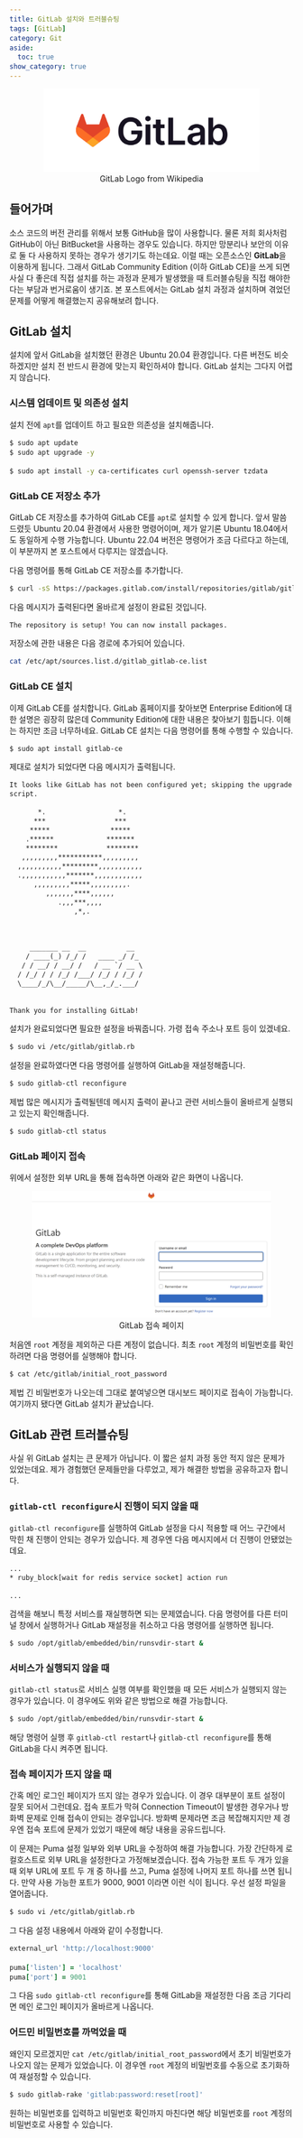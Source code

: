 ```yaml
---
title: GitLab 설치와 트러블슈팅
tags: [GitLab]
category: Git
aside:
  toc: true
show_category: true
---
```



<!--more-->

<center>
  <figure>
    <img src="/assets/images/2022-07-24-install-and-troubleshoot-gitlab/512px-GitLab_logo.svg.png"
      alt="GitLab logo" style="zoom:75%;" loading="lazy"/>
    <figcaption style="text-align: center;">GitLab Logo from Wikipedia</figcaption>
  </figure>
</center>

## 들어가며

소스 코드의 버전 관리를 위해서 보통 GitHub을 많이 사용합니다. 물론 저희 회사처럼 GitHub이 아닌 BitBucket을 사용하는 경우도 있습니다. 하지만 망분리나 보안의 이유로 둘 다 사용하지 못하는 경우가 생기기도 하는데요. 이럴 때는 오픈소스인 **GitLab**을 이용하게 됩니다. 그래서 GitLab Community Edition (이하 GitLab CE)을 쓰게 되면 사실 다 좋은데 직접 설치를 하는 과정과 문제가 발생했을 때 트러블슈팅을 직접 해야한다는 부담과 번거로움이 생기죠. 본 포스트에서는 GitLab 설치 과정과 설치하며 겪었던 문제를 어떻게 해결했는지 공유해보려 합니다.

## GitLab 설치

설치에 앞서 GitLab을 설치했던 환경은 Ubuntu 20.04 환경입니다. 다른 버전도 비슷하겠지만 설치 전 반드시 환경에 맞는지 확인하셔야 합니다. GitLab 설치는 그다지 어렵지 않습니다.

### 시스템 업데이트 및 의존성 설치

설치 전에 `apt`를 업데이트 하고 필요한 의존성을 설치해줍니다.

```bash
$ sudo apt update
$ sudo apt upgrade -y

$ sudo apt install -y ca-certificates curl openssh-server tzdata
```

### GitLab CE 저장소 추가

GitLab CE 저장소를 추가하여 GitLab CE를 `apt`로 설치할 수 있게 합니다. 앞서 말씀드렸듯 Ubuntu 20.04 환경에서 사용한 명령어이며, 제가 알기론 Ubuntu 18.04에서도 동일하게 수행 가능합니다. Ubuntu 22.04 버전은 명령어가 조금 다르다고 하는데, 이 부분까지 본 포스트에서 다루지는 않겠습니다.

다음 명령어를 통해 GitLab CE 저장소를 추가합니다.

```bash
$ curl -sS https://packages.gitlab.com/install/repositories/gitlab/gitlab-ce/script.deb.sh | sudo bash
```

다음 메시지가 출력된다면 올바르게 설정이 완료된 것입니다.

```
The repository is setup! You can now install packages.
```

저장소에 관한 내용은 다음 경로에 추가되어 있습니다.

```bash
cat /etc/apt/sources.list.d/gitlab_gitlab-ce.list
```

### GitLab CE 설치

이제 GitLab CE를 설치합니다. GitLab 홈페이지를 찾아보면 Enterprise Edition에 대한 설명은 굉장히 많은데 Community Edition에 대한 내용은 찾아보기 힘듭니다. 이해는 하지만 조금 너무하네요. GitLab CE 설치는 다음 명령어를 통해 수행할 수 있습니다.

```bash
$ sudo apt install gitlab-ce
```

제대로 설치가 되었다면 다음 메시지가 출력됩니다.

```
It looks like GitLab has not been configured yet; skipping the upgrade script.

       *.                  *.
      ***                 ***
     *****               *****
    .******             *******
    ********            ********
   ,,,,,,,,,***********,,,,,,,,,
  ,,,,,,,,,,,*********,,,,,,,,,,,
  .,,,,,,,,,,,*******,,,,,,,,,,,,
      ,,,,,,,,,*****,,,,,,,,,.
         ,,,,,,,****,,,,,,
            .,,,***,,,,
                ,*,.
  


     _______ __  __          __
    / ____(_) /_/ /   ____ _/ /_
   / / __/ / __/ /   / __ `/ __ \
  / /_/ / / /_/ /___/ /_/ / /_/ /
  \____/_/\__/_____/\__,_/_.___/
  

Thank you for installing GitLab!
```

설치가 완료되었다면 필요한 설정을 바꿔줍니다. 가령 접속 주소나 포트 등이 있겠네요.

```bash
$ sudo vi /etc/gitlab/gitlab.rb
```

설정을 완료하였다면 다음 명령어를 실행하여 GitLab을 재설정해줍니다.

```bash
$ sudo gitlab-ctl reconfigure
```

제법 많은 메시지가 출력될텐데 메시지 출력이 끝나고 관련 서비스들이 올바르게 실행되고 있는지 확인해줍니다.

```bash
$ sudo gitlab-ctl status
```

### GitLab 페이지 접속

위에서 설정한 외부 URL을 통해 접속하면 아래와 같은 화면이 나옵니다.

<center>
  <figure>
    <img src="/assets/images/2022-07-24-install-and-troubleshoot-gitlab/image-20220724193424707.png"
      alt="GitLab Login Page" style="zoom:50%;" loading="lazy"/>
    <figcaption style="text-align: center;">GitLab 접속 페이지</figcaption>
  </figure>
</center>

처음엔 `root` 계정을 제외하곤 다른 계정이 없습니다. 최초 `root` 계정의 비밀번호를 확인하려면 다음 명령어를 실행해야 합니다.

```bash
$ cat /etc/gitlab/initial_root_password
```

제법 긴 비밀번호가 나오는데 그대로 붙여넣으면 대시보드 페이지로 접속이 가능합니다. 여기까지 됐다면 GitLab 설치가 끝났습니다.

## GitLab 관련 트러블슈팅

사실 위 GitLab 설치는 큰 문제가 아닙니다. 이 짧은 설치 과정 동안 적지 않은 문제가 있었는데요. 제가 경험했던 문제들만을 다루었고, 제가 해결한 방법을 공유하고자 합니다.

### `gitlab-ctl reconfigure`시 진행이 되지 않을 때

`gitlab-ctl reconfigure`를 실행하여 GitLab 설정을 다시 적용할 때 어느 구간에서 막힌 채 진행이 안되는 경우가 있습니다. 제 경우엔 다음 메시지에서 더 진행이 안됐었는데요.

```
...
* ruby_block[wait for redis service socket] action run

...
```

검색을 해보니 특정 서비스를 재실행하면 되는 문제였습니다. 다음 명령어를 다른 터미널 창에서 실행하거나 GitLab 재설정을 취소하고 다음 명령어를 실행하면 됩니다.

```bash
$ sudo /opt/gitlab/embedded/bin/runsvdir-start &
```

### 서비스가 실행되지 않을 때

`gitlab-ctl status`로 서비스 실행 여부를 확인했을 때 모든 서비스가 실행되지 않는 경우가 있습니다. 이 경우에도 위와 같은 방법으로 해결 가능합니다.

```bash
$ sudo /opt/gitlab/embedded/bin/runsvdir-start &
```

해당 명령어 실행 후 `gitlab-ctl restart`나 `gitlab-ctl reconfigure`를 통해 GitLab을 다시 켜주면 됩니다.

### 접속 페이지가 뜨지 않을 때

간혹 메인 로그인 페이지가 뜨지 않는 경우가 있습니다. 이 경우 대부분이 포트 설정이 잘못 되어서 그런데요. 접속 포트가 막혀 Connection Timeout이 발생한 경우거나 방화벽 문제로 인해 접속이 안되는 경우입니다. 방화벽 문제라면 조금 복잡해지지만 제 경우엔 접속 포트에 문제가 있었기 때문에 해당 내용을 공유드립니다.

이 문제는 Puma 설정 일부와 외부 URL을 수정하여 해결 가능합니다. 가장 간단하게 로컬호스트로 외부 URL을 설정한다고 가정해보겠습니다. 접속 가능한 포트 두 개가 있을 때 외부 URL에 포트 두 개 중 하나를 쓰고, Puma 설정에 나머지 포트 하나를 쓰면 됩니다. 만약 사용 가능한 포트가 9000, 9001 이라면 이런 식이 됩니다. 우선 설정 파일을 열어줍니다.

```bash
$ sudo vi /etc/gitlab/gitlab.rb
```

그 다음 설정 내용에서 아래와 같이 수정합니다.

```ruby
external_url 'http://localhost:9000'

puma['listen'] = 'localhost'
puma['port'] = 9001
```

그 다음 `sudo gitlab-ctl reconfigure`를 통해 GitLab을 재설정한 다음 조금 기다리면 메인 로그인 페이지가 올바르게 나옵니다.

### 어드민 비밀번호를 까먹었을 때

왜인지 모르겠지만  `cat /etc/gitlab/initial_root_password`에서 초기 비밀번호가 나오지 않는 문제가 있었습니다. 이 경우엔 `root` 계정의 비밀번호를 수동으로 초기화하여 재설정할 수 있습니다.

```bash
$ sudo gitlab-rake 'gitlab:password:reset[root]'
```

원하는 비밀번호를 입력하고 비밀번호 확인까지 마친다면 해당 비밀번호를 `root` 계정의 비밀번호로 사용할 수 있습니다.

